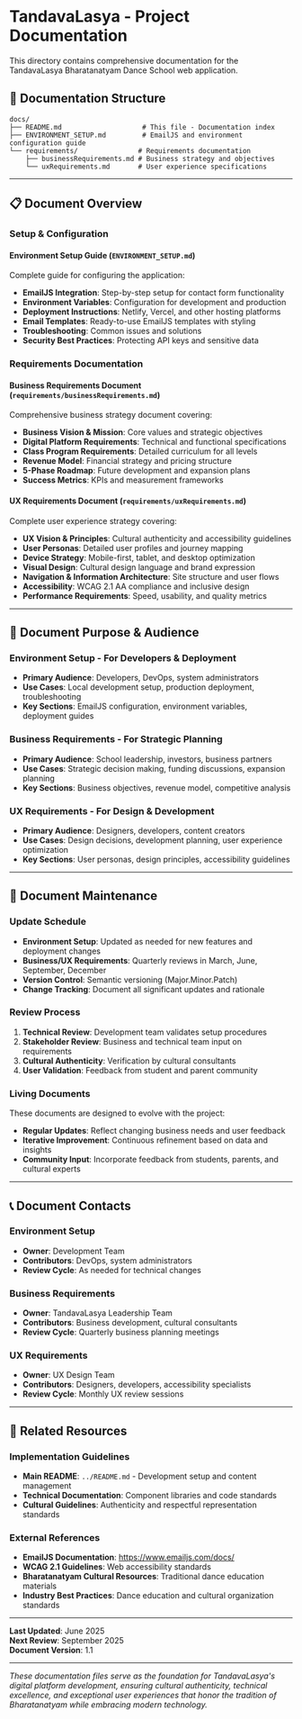 # TandavaLasya - Project Documentation

This directory contains comprehensive documentation for the TandavaLasya Bharatanatyam Dance School web application.

## 📁 **Documentation Structure**

```
docs/
├── README.md                    # This file - Documentation index
├── ENVIRONMENT_SETUP.md         # EmailJS and environment configuration guide
└── requirements/               # Requirements documentation
    ├── businessRequirements.md # Business strategy and objectives
    └── uxRequirements.md       # User experience specifications
```

---

## 📋 **Document Overview**

### **Setup & Configuration**

#### **Environment Setup Guide** (`ENVIRONMENT_SETUP.md`)
Complete guide for configuring the application:
- **EmailJS Integration**: Step-by-step setup for contact form functionality
- **Environment Variables**: Configuration for development and production
- **Deployment Instructions**: Netlify, Vercel, and other hosting platforms
- **Email Templates**: Ready-to-use EmailJS templates with styling
- **Troubleshooting**: Common issues and solutions
- **Security Best Practices**: Protecting API keys and sensitive data

### **Requirements Documentation**

#### **Business Requirements Document** (`requirements/businessRequirements.md`)
Comprehensive business strategy document covering:
- **Business Vision & Mission**: Core values and strategic objectives
- **Digital Platform Requirements**: Technical and functional specifications
- **Class Program Requirements**: Detailed curriculum for all levels
- **Revenue Model**: Financial strategy and pricing structure
- **5-Phase Roadmap**: Future development and expansion plans
- **Success Metrics**: KPIs and measurement frameworks

#### **UX Requirements Document** (`requirements/uxRequirements.md`)
Complete user experience strategy covering:
- **UX Vision & Principles**: Cultural authenticity and accessibility guidelines
- **User Personas**: Detailed user profiles and journey mapping
- **Device Strategy**: Mobile-first, tablet, and desktop optimization
- **Visual Design**: Cultural design language and brand expression
- **Navigation & Information Architecture**: Site structure and user flows
- **Accessibility**: WCAG 2.1 AA compliance and inclusive design
- **Performance Requirements**: Speed, usability, and quality metrics

---

## 🎯 **Document Purpose & Audience**

### **Environment Setup** - For Developers & Deployment
- **Primary Audience**: Developers, DevOps, system administrators
- **Use Cases**: Local development setup, production deployment, troubleshooting
- **Key Sections**: EmailJS configuration, environment variables, deployment guides

### **Business Requirements** - For Strategic Planning
- **Primary Audience**: School leadership, investors, business partners
- **Use Cases**: Strategic decision making, funding discussions, expansion planning
- **Key Sections**: Business objectives, revenue model, competitive analysis

### **UX Requirements** - For Design & Development
- **Primary Audience**: Designers, developers, content creators
- **Use Cases**: Design decisions, development planning, user experience optimization
- **Key Sections**: User personas, design principles, accessibility guidelines

---

## 🔄 **Document Maintenance**

### **Update Schedule**
- **Environment Setup**: Updated as needed for new features and deployment changes
- **Business/UX Requirements**: Quarterly reviews in March, June, September, December
- **Version Control**: Semantic versioning (Major.Minor.Patch)
- **Change Tracking**: Document all significant updates and rationale

### **Review Process**
1. **Technical Review**: Development team validates setup procedures
2. **Stakeholder Review**: Business and technical team input on requirements
3. **Cultural Authenticity**: Verification by cultural consultants
4. **User Validation**: Feedback from student and parent community

### **Living Documents**
These documents are designed to evolve with the project:
- **Regular Updates**: Reflect changing business needs and user feedback
- **Iterative Improvement**: Continuous refinement based on data and insights
- **Community Input**: Incorporate feedback from students, parents, and cultural experts

---

## 📞 **Document Contacts**

### **Environment Setup**
- **Owner**: Development Team
- **Contributors**: DevOps, system administrators
- **Review Cycle**: As needed for technical changes

### **Business Requirements**
- **Owner**: TandavaLasya Leadership Team
- **Contributors**: Business development, cultural consultants
- **Review Cycle**: Quarterly business planning meetings

### **UX Requirements**
- **Owner**: UX Design Team
- **Contributors**: Designers, developers, accessibility specialists
- **Review Cycle**: Monthly UX review sessions

---

## 🔗 **Related Resources**

### **Implementation Guidelines**
- **Main README**: `../README.md` - Development setup and content management
- **Technical Documentation**: Component libraries and code standards
- **Cultural Guidelines**: Authenticity and respectful representation standards

### **External References**
- **EmailJS Documentation**: https://www.emailjs.com/docs/
- **WCAG 2.1 Guidelines**: Web accessibility standards
- **Bharatanatyam Cultural Resources**: Traditional dance education materials
- **Industry Best Practices**: Dance education and cultural organization standards

---

**Last Updated**: June 2025  
**Next Review**: September 2025  
**Document Version**: 1.1

---

*These documentation files serve as the foundation for TandavaLasya's digital platform development, ensuring cultural authenticity, technical excellence, and exceptional user experiences that honor the tradition of Bharatanatyam while embracing modern technology.*
